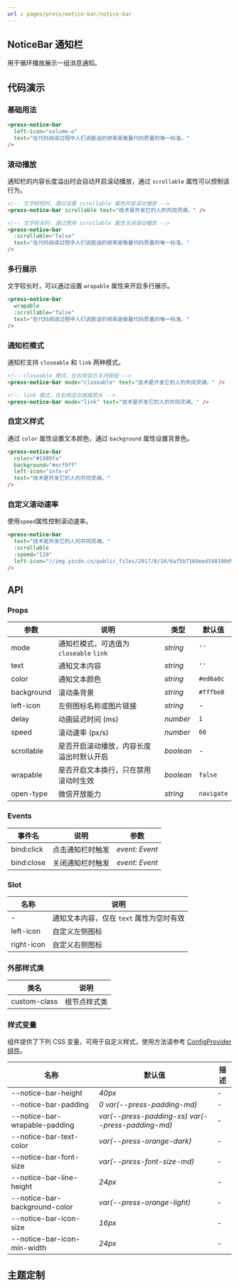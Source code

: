 ```yaml
---
url : pages/press/notice-bar/notice-bar
---
```


## NoticeBar 通知栏

用于循环播放展示一组消息通知。

## 代码演示

### 基础用法

```html
<press-notice-bar
  left-icon="volume-o"
  text="在代码阅读过程中人们说脏话的频率是衡量代码质量的唯一标准。"
/>
```

### 滚动播放

通知栏的内容长度溢出时会自动开启滚动播放，通过 `scrollable` 属性可以控制该行为。

```html
<!-- 文字较短时，通过设置 scrollable 属性开启滚动播放 -->
<press-notice-bar scrollable text="技术是开发它的人的共同灵魂。" />

<!-- 文字较长时，通过禁用 scrollable 属性关闭滚动播放 -->
<press-notice-bar
  :scrollable="false"
  text="在代码阅读过程中人们说脏话的频率是衡量代码质量的唯一标准。"
/>
```

### 多行展示

文字较长时，可以通过设置 `wrapable` 属性来开启多行展示。

```html
<press-notice-bar
  wrapable
  :scrollable="false"
  text="在代码阅读过程中人们说脏话的频率是衡量代码质量的唯一标准。"
/>
```

### 通知栏模式

通知栏支持 `closeable` 和 `link` 两种模式。

```html
<!-- closeable 模式，在右侧显示关闭按钮 -->
<press-notice-bar mode="closeable" text="技术是开发它的人的共同灵魂。" />

<!-- link 模式，在右侧显示链接箭头 -->
<press-notice-bar mode="link" text="技术是开发它的人的共同灵魂。" />
```

### 自定义样式

通过 `color` 属性设置文本颜色，通过 `background` 属性设置背景色。

```html
<press-notice-bar
  color="#1989fa"
  background="#ecf9ff"
  left-icon="info-o"
  text="技术是开发它的人的共同灵魂。"
/>
```

### 自定义滚动速率

使用`speed`属性控制滚动速率。

```html
<press-notice-bar
  text="技术是开发它的人的共同灵魂。"
  :scrollable
  :speed="120"
  left-icon="//img.yzcdn.cn/public_files/2017/8/10/6af5b7168eed548100d9041f07b7c616.png"
/>
```

## API

### Props

| 参数       | 说明                                     | 类型      | 默认值     |
| ---------- | ---------------------------------------- | --------- | ---------- |
| mode       | 通知栏模式，可选值为 `closeable` `link`  | _string_  | `''`       |
| text       | 通知文本内容                             | _string_  | `''`       |
| color      | 通知文本颜色                             | _string_  | `#ed6a0c`  |
| background | 滚动条背景                               | _string_  | `#fffbe8`  |
| left-icon  | 左侧图标名称或图片链接                   | _string_  | -          |
| delay      | 动画延迟时间 (ms)                        | _number_  | `1`        |
| speed      | 滚动速率 (px/s)                          | _number_  | `60`       |
| scrollable | 是否开启滚动播放，内容长度溢出时默认开启 | _boolean_ | -          |
| wrapable   | 是否开启文本换行，只在禁用滚动时生效     | _boolean_ | `false`    |
| open-type  | 微信开放能力                             | _string_  | `navigate` |

### Events

| 事件名     | 说明             | 参数           |
| ---------- | ---------------- | -------------- |
| bind:click | 点击通知栏时触发 | _event: Event_ |
| bind:close | 关闭通知栏时触发 | _event: Event_ |

### Slot

| 名称       | 说明                                     |
| ---------- | ---------------------------------------- |
| -          | 通知文本内容，仅在 `text` 属性为空时有效 |
| left-icon  | 自定义左侧图标                           |
| right-icon | 自定义右侧图标                           |

### 外部样式类

| 类名         | 说明         |
| ------------ | ------------ |
| custom-class | 根节点样式类 |

### 样式变量

组件提供了下列 CSS 变量，可用于自定义样式，使用方法请参考 [ConfigProvider 组件](#/config-provider)。

| 名称                          | 默认值                                            | 描述 |
| ----------------------------- | ------------------------------------------------- | ---- |
| --notice-bar-height           | _40px_                                            | -    |
| --notice-bar-padding          | _0 var(--press-padding-md)_                       | -    |
| --notice-bar-wrapable-padding | _var(--press-padding-xs) var(--press-padding-md)_ | -    |
| --notice-bar-text-color       | _var(--press-orange-dark)_                        | -    |
| --notice-bar-font-size        | _var(--press-font-size-md)_                       | -    |
| --notice-bar-line-height      | _24px_                                            | -    |
| --notice-bar-background-color | _var(--press-orange-light)_                       | -    |
| --notice-bar-icon-size        | _16px_                                            | -    |
| --notice-bar-icon-min-width   | _24px_                                            | -    |

## 主题定制

<theme-config />